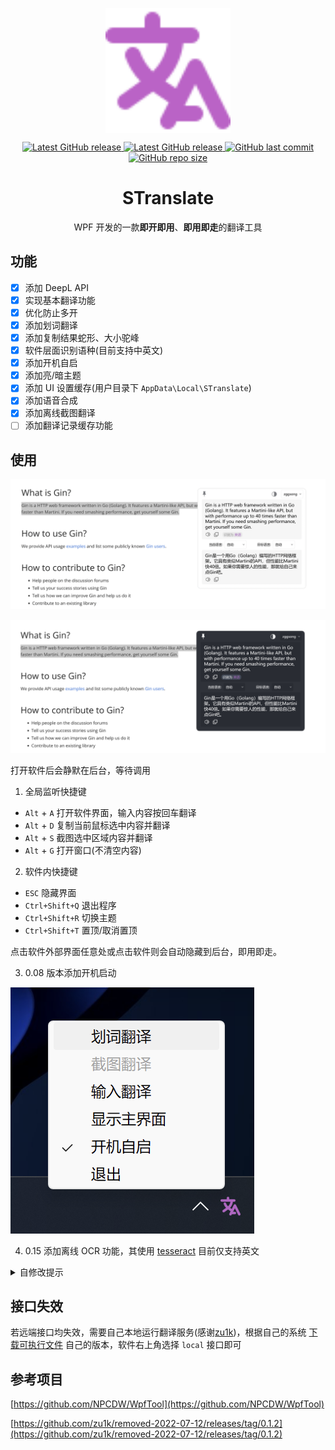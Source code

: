 <p align="center">
<a href="https://github.com/zggsong/STranslate" target="_blank">
<img align="center" alt="STranslate" width="200" src="./translate.svg" />
</a>
</p>
<p align="center">
<a href="https://github.com/ZGGSONG/STranslate/blob/main/LICENSE" target="_self">
 <img alt="Latest GitHub release" src="https://img.shields.io/github/license/ZGGSONG/STranslate" />
</a>
<a href="https://github.com/ZGGSONG/STranslate/releases/latest" target="_blank">
 <img alt="Latest GitHub release" src="https://img.shields.io/github/release/ZGGSONG/STranslate.svg" />
</a>
<a href="https://github.com/ZGGSONG/STranslate" target="_self">
 <img alt="GitHub last commit" src="https://img.shields.io/github/last-commit/ZGGSONG/STranslate" />
</a>
<a href="https://github.com/ZGGSONG/STranslate" target="_self">
 <img alt="GitHub repo size" src="https://img.shields.io/github/repo-size/ZGGSONG/STranslate" />
</a>
</p>
<h1 align="center">STranslate</h1>

<p align="center">WPF 开发的一款<strong>即开即用</strong>、<strong>即用即走</strong>的翻译工具</p>


## 功能

- [x] 添加 DeepL API
- [x] 实现基本翻译功能
- [x] 优化防止多开
- [x] 添加划词翻译
- [x] 添加复制结果蛇形、大小驼峰
- [x] 软件层面识别语种(目前支持中英文)
- [x] 添加开机自启
- [x] 添加亮/暗主题
- [x] 添加 UI 设置缓存(用户目录下 `AppData\Local\STranslate`)
- [x] 添加语音合成
- [x] 添加离线截图翻译
- [ ] 添加翻译记录缓存功能

## 使用

![previews](./example.png)

![previews_dark](./example_dark.png)

打开软件后会静默在后台，等待调用
1. 全局监听快捷键
- `Alt` + `A` 打开软件界面，输入内容按回车翻译
- `Alt` + `D` 复制当前鼠标选中内容并翻译
- `Alt` + `S` 截图选中区域内容并翻译
- `Alt` + `G` 打开窗口(不清空内容)

2. 软件内快捷键
- `ESC` 隐藏界面
- `Ctrl+Shift+Q` 退出程序
- `Ctrl+Shift+R` 切换主题
- `Ctrl+Shift+T` 置顶/取消置顶

点击软件外部界面任意处或点击软件则会自动隐藏到后台，即用即走。

3. 0.08 版本添加开机启动

![previews](./example_tray.png)

4. 0.15 添加离线 OCR 功能，其使用 [tesseract](https://github.com/tesseract-ocr/tesseract) 目前仅支持英文

<details>
  <summary>自修改提示</summary>

有经验者可自行下载 [语言包](https://github.com/tesseract-ocr/tessdata) 至 `tessdata` 目录后修改 `Util`中`TesseractGetText`方法即可

```C#
public static string TesseractGetText(Bitmap bmp)
{
	try
	{
		using (var engine = new TesseractEngine(@"./tessdata", "eng", EngineMode.Default))
		//using (var engine = new TesseractEngine(@"./tessdata", "chi_sim", EngineMode.Default))
		{
			using(var pix = PixConverter.ToPix(bmp))
			{
				using (var page = engine.Process(pix))
				{
					return page.GetText();
				}
			}
		}
	}
	catch (Exception ex)
	{
		throw ex;
	}
}
```
</details>

## 接口失效

若远端接口均失效，需要自己本地运行翻译服务(感谢[zu1k](https://github.com/zu1k))，根据自己的系统 [下载可执行文件](https://github.com/zu1k/removed-2022-07-12/releases/tag/0.1.2) 自己的版本，软件右上角选择 `local` 接口即可

## 参考项目

[https://github.com/NPCDW/WpfTool](https://github.com/NPCDW/WpfTool)  

[https://github.com/zu1k/removed-2022-07-12/releases/tag/0.1.2](https://github.com/zu1k/removed-2022-07-12/releases/tag/0.1.2)
